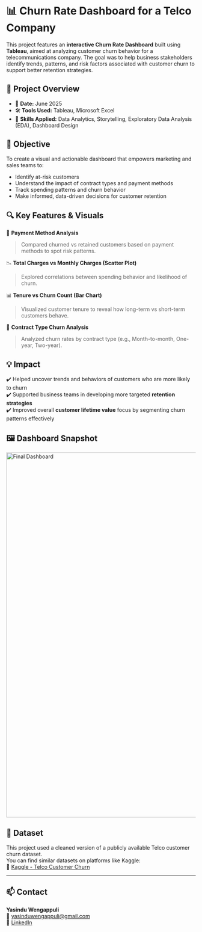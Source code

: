 # 📊 Churn Rate Dashboard for a Telco Company

This project features an **interactive Churn Rate Dashboard** built using **Tableau**, aimed at analyzing customer churn behavior for a telecommunications company. The goal was to help business stakeholders identify trends, patterns, and risk factors associated with customer churn to support better retention strategies.

## 📌 Project Overview

- 📅 **Date:** June 2025  
- 🛠 **Tools Used:** Tableau, Microsoft Excel  
- 📂 **Skills Applied:** Data Analytics, Storytelling, Exploratory Data Analysis (EDA), Dashboard Design

## 🧠 Objective

To create a visual and actionable dashboard that empowers marketing and sales teams to:
- Identify at-risk customers
- Understand the impact of contract types and payment methods
- Track spending patterns and churn behavior
- Make informed, data-driven decisions for customer retention

## 🔍 Key Features & Visuals

📌 **Payment Method Analysis**  
> Compared churned vs retained customers based on payment methods to spot risk patterns.

📉 **Total Charges vs Monthly Charges (Scatter Plot)**  
> Explored correlations between spending behavior and likelihood of churn.

📊 **Tenure vs Churn Count (Bar Chart)**  
> Visualized customer tenure to reveal how long-term vs short-term customers behave.

🧾 **Contract Type Churn Analysis**  
> Analyzed churn rates by contract type (e.g., Month-to-month, One-year, Two-year).

## 💡 Impact

✔️ Helped uncover trends and behaviors of customers who are more likely to churn  
✔️ Supported business teams in developing more targeted **retention strategies**  
✔️ Improved overall **customer lifetime value** focus by segmenting churn patterns effectively

## 🖼 Dashboard Snapshot

<img width="1920" height="971" alt="Final Dashboard" src="https://github.com/user-attachments/assets/5faaa8a9-efb9-45cf-b0b5-6080dd84b497" />

## 📁 Dataset

This project used a cleaned version of a publicly available Telco customer churn dataset.  
You can find similar datasets on platforms like Kaggle:  
🔗 [Kaggle - Telco Customer Churn](https://www.kaggle.com/datasets/blastchar/telco-customer-churn)

---

## 📫 Contact

**Yasindu Wengappuli**  
📧 yasinduwengappuli@gmail.com  
🔗 [LinkedIn](https://www.linkedin.com/in/yasinduw/)  


